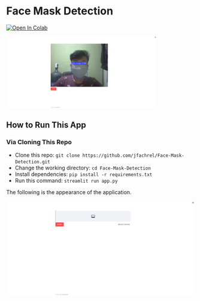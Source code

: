 # Face Mask Detection
 
[![Open In Colab](https://colab.research.google.com/assets/colab-badge.svg)](https://colab.research.google.com/drive/1aQQnKyQTf0ejqPzz7ML6HADyG65qn2RO?usp=sharing)

<p float="left">
  <img src="https://github.com/jfachrel/Face-Mask-Detection/blob/main/assets/app.png" width="400" />
</p>

## How to Run This App

### Via Cloning This Repo

- Clone this repo: `git clone https://github.com/jfachrel/Face-Mask-Detection.git`
- Change the working directory: `cd Face-Mask-Detection`
- Install dependencies: `pip install -r requirements.txt`
- Run this command: `streamlit run app.py`

The following is the appearance of the application.

<img src="https://github.com/jfachrel/Face-Mask-Detection/blob/main/assets/view.png">
